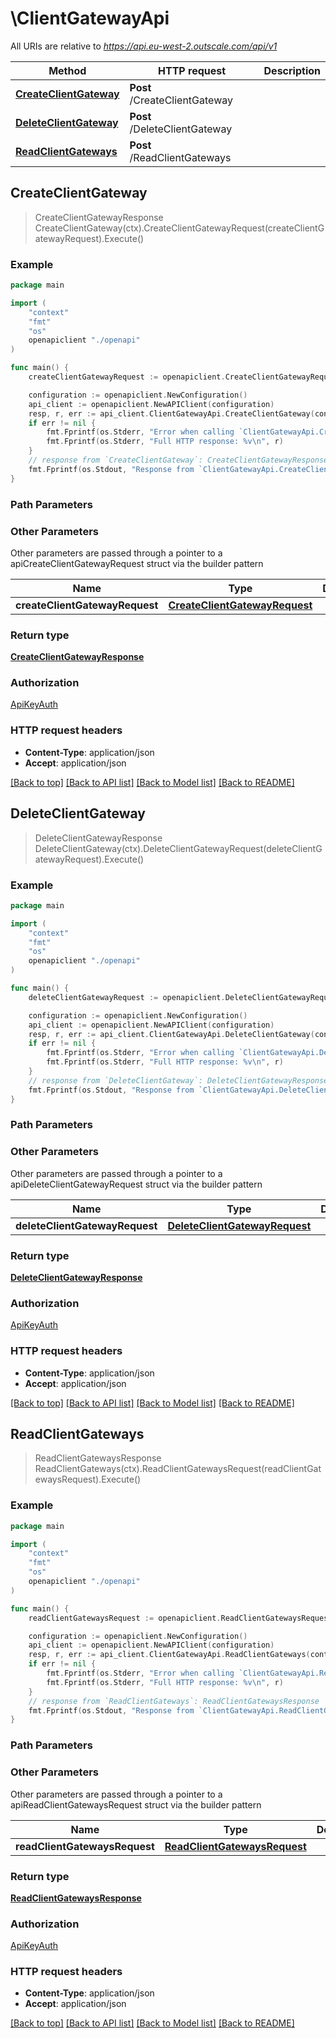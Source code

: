 # \ClientGatewayApi

All URIs are relative to *https://api.eu-west-2.outscale.com/api/v1*

Method | HTTP request | Description
------------- | ------------- | -------------
[**CreateClientGateway**](ClientGatewayApi.md#CreateClientGateway) | **Post** /CreateClientGateway | 
[**DeleteClientGateway**](ClientGatewayApi.md#DeleteClientGateway) | **Post** /DeleteClientGateway | 
[**ReadClientGateways**](ClientGatewayApi.md#ReadClientGateways) | **Post** /ReadClientGateways | 



## CreateClientGateway

> CreateClientGatewayResponse CreateClientGateway(ctx).CreateClientGatewayRequest(createClientGatewayRequest).Execute()



### Example

```go
package main

import (
    "context"
    "fmt"
    "os"
    openapiclient "./openapi"
)

func main() {
    createClientGatewayRequest := openapiclient.CreateClientGatewayRequest{BgpAsn: 123, ConnectionType: "ConnectionType_example", DryRun: false, PublicIp: "PublicIp_example"} // CreateClientGatewayRequest |  (optional)

    configuration := openapiclient.NewConfiguration()
    api_client := openapiclient.NewAPIClient(configuration)
    resp, r, err := api_client.ClientGatewayApi.CreateClientGateway(context.Background()).CreateClientGatewayRequest(createClientGatewayRequest).Execute()
    if err != nil {
        fmt.Fprintf(os.Stderr, "Error when calling `ClientGatewayApi.CreateClientGateway``: %v\n", err)
        fmt.Fprintf(os.Stderr, "Full HTTP response: %v\n", r)
    }
    // response from `CreateClientGateway`: CreateClientGatewayResponse
    fmt.Fprintf(os.Stdout, "Response from `ClientGatewayApi.CreateClientGateway`: %v\n", resp)
}
```

### Path Parameters



### Other Parameters

Other parameters are passed through a pointer to a apiCreateClientGatewayRequest struct via the builder pattern


Name | Type | Description  | Notes
------------- | ------------- | ------------- | -------------
 **createClientGatewayRequest** | [**CreateClientGatewayRequest**](CreateClientGatewayRequest.md) |  | 

### Return type

[**CreateClientGatewayResponse**](CreateClientGatewayResponse.md)

### Authorization

[ApiKeyAuth](../README.md#ApiKeyAuth)

### HTTP request headers

- **Content-Type**: application/json
- **Accept**: application/json

[[Back to top]](#) [[Back to API list]](../README.md#documentation-for-api-endpoints)
[[Back to Model list]](../README.md#documentation-for-models)
[[Back to README]](../README.md)


## DeleteClientGateway

> DeleteClientGatewayResponse DeleteClientGateway(ctx).DeleteClientGatewayRequest(deleteClientGatewayRequest).Execute()



### Example

```go
package main

import (
    "context"
    "fmt"
    "os"
    openapiclient "./openapi"
)

func main() {
    deleteClientGatewayRequest := openapiclient.DeleteClientGatewayRequest{ClientGatewayId: "ClientGatewayId_example", DryRun: false} // DeleteClientGatewayRequest |  (optional)

    configuration := openapiclient.NewConfiguration()
    api_client := openapiclient.NewAPIClient(configuration)
    resp, r, err := api_client.ClientGatewayApi.DeleteClientGateway(context.Background()).DeleteClientGatewayRequest(deleteClientGatewayRequest).Execute()
    if err != nil {
        fmt.Fprintf(os.Stderr, "Error when calling `ClientGatewayApi.DeleteClientGateway``: %v\n", err)
        fmt.Fprintf(os.Stderr, "Full HTTP response: %v\n", r)
    }
    // response from `DeleteClientGateway`: DeleteClientGatewayResponse
    fmt.Fprintf(os.Stdout, "Response from `ClientGatewayApi.DeleteClientGateway`: %v\n", resp)
}
```

### Path Parameters



### Other Parameters

Other parameters are passed through a pointer to a apiDeleteClientGatewayRequest struct via the builder pattern


Name | Type | Description  | Notes
------------- | ------------- | ------------- | -------------
 **deleteClientGatewayRequest** | [**DeleteClientGatewayRequest**](DeleteClientGatewayRequest.md) |  | 

### Return type

[**DeleteClientGatewayResponse**](DeleteClientGatewayResponse.md)

### Authorization

[ApiKeyAuth](../README.md#ApiKeyAuth)

### HTTP request headers

- **Content-Type**: application/json
- **Accept**: application/json

[[Back to top]](#) [[Back to API list]](../README.md#documentation-for-api-endpoints)
[[Back to Model list]](../README.md#documentation-for-models)
[[Back to README]](../README.md)


## ReadClientGateways

> ReadClientGatewaysResponse ReadClientGateways(ctx).ReadClientGatewaysRequest(readClientGatewaysRequest).Execute()



### Example

```go
package main

import (
    "context"
    "fmt"
    "os"
    openapiclient "./openapi"
)

func main() {
    readClientGatewaysRequest := openapiclient.ReadClientGatewaysRequest{DryRun: false, Filters: openapiclient.FiltersClientGateway{BgpAsns: []int32{123), ClientGatewayIds: []string{"ClientGatewayIds_example"), ConnectionTypes: []string{"ConnectionTypes_example"), PublicIps: []string{"PublicIps_example"), States: []string{"States_example"), TagKeys: []string{"TagKeys_example"), TagValues: []string{"TagValues_example"), Tags: []string{"Tags_example")}} // ReadClientGatewaysRequest |  (optional)

    configuration := openapiclient.NewConfiguration()
    api_client := openapiclient.NewAPIClient(configuration)
    resp, r, err := api_client.ClientGatewayApi.ReadClientGateways(context.Background()).ReadClientGatewaysRequest(readClientGatewaysRequest).Execute()
    if err != nil {
        fmt.Fprintf(os.Stderr, "Error when calling `ClientGatewayApi.ReadClientGateways``: %v\n", err)
        fmt.Fprintf(os.Stderr, "Full HTTP response: %v\n", r)
    }
    // response from `ReadClientGateways`: ReadClientGatewaysResponse
    fmt.Fprintf(os.Stdout, "Response from `ClientGatewayApi.ReadClientGateways`: %v\n", resp)
}
```

### Path Parameters



### Other Parameters

Other parameters are passed through a pointer to a apiReadClientGatewaysRequest struct via the builder pattern


Name | Type | Description  | Notes
------------- | ------------- | ------------- | -------------
 **readClientGatewaysRequest** | [**ReadClientGatewaysRequest**](ReadClientGatewaysRequest.md) |  | 

### Return type

[**ReadClientGatewaysResponse**](ReadClientGatewaysResponse.md)

### Authorization

[ApiKeyAuth](../README.md#ApiKeyAuth)

### HTTP request headers

- **Content-Type**: application/json
- **Accept**: application/json

[[Back to top]](#) [[Back to API list]](../README.md#documentation-for-api-endpoints)
[[Back to Model list]](../README.md#documentation-for-models)
[[Back to README]](../README.md)

